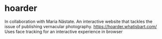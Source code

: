 # hoarder
In collaboration with Maria Năstate. An interactive website that tackles the issue of publishing vernacular photography. https://hoarder.whatisbart.com/
Uses face tracking for an interactive experience in browser

